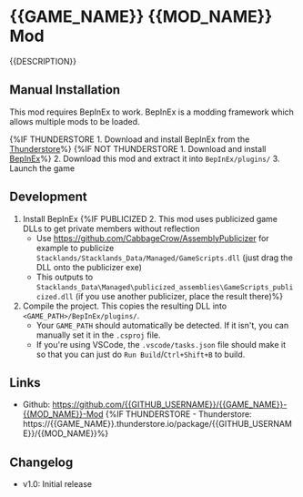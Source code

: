 # {{GAME_NAME}} {{MOD_NAME}} Mod

{{DESCRIPTION}}

## Manual Installation
This mod requires BepInEx to work. BepInEx is a modding framework which allows multiple mods to be loaded.

{%IF THUNDERSTORE 1. Download and install BepInEx from the [Thunderstore](https://{{GAME_NAME}}.thunderstore.io/package/BepInEx/BepInExPack_{{GAME_NAME}}/)%}
{%IF NOT THUNDERSTORE 1. Download and install [BepInEx](https://docs.bepinex.dev/articles/user_guide/installation/index.html)%}
2. Download this mod and extract it into `BepInEx/plugins/`
3. Launch the game

## Development
1. Install BepInEx
{%IF PUBLICIZED 2. This mod uses publicized game DLLs to get private members without reflection
   - Use https://github.com/CabbageCrow/AssemblyPublicizer for example to publicize `Stacklands/Stacklands_Data/Managed/GameScripts.dll` (just drag the DLL onto the publicizer exe)
   - This outputs to `Stacklands_Data\Managed\publicized_assemblies\GameScripts_publicized.dll` (if you use another publicizer, place the result there)%}
3. Compile the project. This copies the resulting DLL into `<GAME_PATH>/BepInEx/plugins/`.
   - Your `GAME_PATH` should automatically be detected. If it isn't, you can manually set it in the `.csproj` file.
   - If you're using VSCode, the `.vscode/tasks.json` file should make it so that you can just do `Run Build`/`Ctrl+Shift+B` to build.

## Links
- Github: https://github.com/{{GITHUB_USERNAME}}/{{GAME_NAME}}-{{MOD_NAME}}-Mod
{%IF THUNDERSTORE - Thunderstore: https://{{GAME_NAME}}.thunderstore.io/package/{{GITHUB_USERNAME}}/{{MOD_NAME}}%}

## Changelog

- v1.0: Initial release
